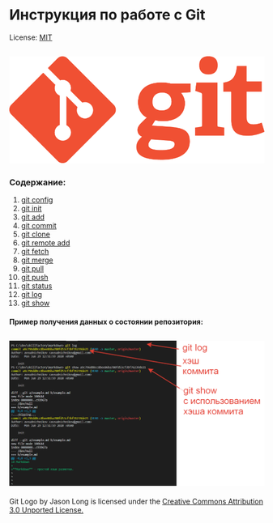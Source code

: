 # Инструкция по работе с Git

License: [MIT](./license.md)

![git-logo](./assets/Git-Logo-1788C.png)
---
### Содержание:
  1. [git config](./config.md)
  2. [git init](./init.md)
  3. [git add](./add.md)
  4. [git commit](./commit.md)
  5. [git clone](./clone.md)
  6. [git remote add](./remote%20add.md)
  7. [git fetch](./fetch.md)
  8. [git merge](./merge.md)
  9. [git pull](./pull.md)
  10. [git push](./push.md)
  11. [git status](./status.md)
  12. [git log](./log.md)
  13. [git show](./show.md)

  #### Пример получения данных о состоянии репозитория:
  ![Пример получения данных о состоянии репозитория](./assets/PHP.5.6.4.png)
---

Git Logo by Jason Long is licensed under the [Creative Commons Attribution 3.0 Unported License.](https://creativecommons.org/licenses/by/3.0/)
